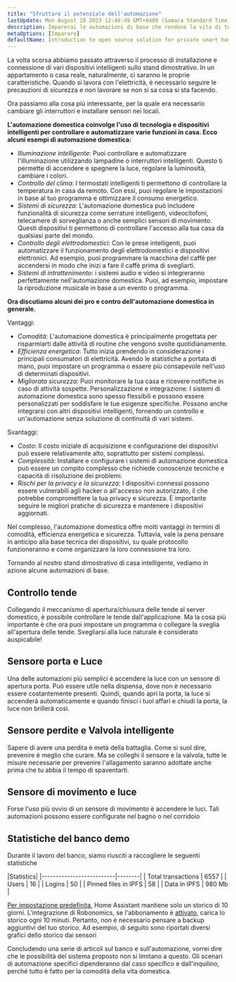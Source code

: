 ```yaml
---
title: "Sfruttare il potenziale dell'automazione"
lastUpdate: Mon August 28 2023 12:46:49 GMT+0400 (Samara Standard Time)
description: Imparerai le automazioni di base che rendono la vita di tutti i giorni più facile sull'esempio di uno stand per la casa intelligente.
metaOptions: [Imparare]
defaultName: Introduction to open source solution for private smart homes
---
```


<RoboAcademyText>La volta scorsa abbiamo passato attraverso il processo di installazione e connessione di vari dispositivi intelligenti sullo stand dimostrativo. In un appartamento o casa reale, naturalmente, ci saranno le proprie caratteristiche. Quando si lavora con l'elettricità, è necessario seguire le precauzioni di sicurezza e non lavorare se non si sa cosa si sta facendo.

Ora passiamo alla cosa più interessante, per la quale era necessario cambiare gli interruttori e installare sensori nei locali.</RoboAcademyText>

**L'automazione domestica coinvolge l'uso di tecnologia e dispositivi intelligenti per controllare e automatizzare varie funzioni in casa. Ecco alcuni esempi di automazione domestica:**

* *Illuminazione intelligente*: Puoi controllare e automatizzare l'illuminazione utilizzando lampadine o interruttori intelligenti. Questo ti permette di accendere e spegnere la luce, regolare la luminosità, cambiare i colori.
* *Controllo del clima*: I termostati intelligenti ti permettono di controllare la temperatura in casa da remoto. Con essi, puoi regolare le impostazioni in base al tuo programma e ottimizzare il consumo energetico.
* *Sistemi di sicurezza*: L'automazione domestica può includere funzionalità di sicurezza come serrature intelligenti, videocitofoni, telecamere di sorveglianza o anche semplici sensori di movimento. Questi dispositivi ti permettono di controllare l'accesso alla tua casa da qualsiasi parte del mondo.
* *Controllo degli elettrodomestici*: Con le prese intelligenti, puoi automatizzare il funzionamento degli elettrodomestici e dispositivi elettronici. Ad esempio, puoi programmare la macchina del caffè per accendersi in modo che inizi a fare il caffè prima di svegliarti.
* *Sistemi di intrattenimento*: i sistemi audio e video si integreranno perfettamente nell'automazione domestica. Puoi, ad esempio, impostare la riproduzione musicale in base a un evento o programma.

**Ora discutiamo alcuni dei pro e contro dell'automazione domestica in generale.**

Vantaggi:

* *Comodità*: L'automazione domestica è principalmente progettata per risparmiarti dalle attività di routine che vengono svolte quotidianamente.
* *Efficienza energetica*: Tutto inizia prendendo in considerazione i principali consumatori di elettricità. Avendo le statistiche a portata di mano, puoi impostare un programma o essere più consapevole nell'uso di determinati dispositivi.
* *Migliorata sicurezza*: Puoi monitorare la tua casa e ricevere notifiche in caso di attività sospette.
Personalizzazione e integrazione: I sistemi di automazione domestica sono spesso flessibili e possono essere personalizzati per soddisfare le tue esigenze specifiche. Possono anche integrarsi con altri dispositivi intelligenti, fornendo un controllo e un'automazione senza soluzione di continuità di vari sistemi.

Svantaggi:

* *Costo*: Il costo iniziale di acquisizione e configurazione dei dispositivi può essere relativamente alto, soprattutto per sistemi complessi.
* *Complessità*: Installare e configurare i sistemi di automazione domestica può essere un compito complesso che richiede conoscenze tecniche e capacità di risoluzione dei problemi.
* *Rischi per la privacy e la sicurezza*: I dispositivi connessi possono essere vulnerabili agli hacker o all'accesso non autorizzato, il che potrebbe compromettere la tua privacy e sicurezza. È importante seguire le migliori pratiche di sicurezza e mantenere i dispositivi aggiornati.

Nel complesso, l'automazione domestica offre molti vantaggi in termini di comodità, efficienza energetica e sicurezza. Tuttavia, vale la pena pensare in anticipo alla base tecnica dei dispositivi, su quale protocollo funzioneranno e come organizzare la loro connessione tra loro.

Tornando al nostro stand dimostrativo di casa intelligente, vediamo in azione alcune automazioni di base.

## Controllo tende

<LessonVideo :videos="[{src: 'https://crustipfs.info/ipfs/QmRMibK3Huppxfhvjk3Hs5NBn4ndFoxHHA2mJn22URnwf4', type: 'webm'}]" cover="smart-home-intro/assembling-smart-home-board-1.png" />

Collegando il meccanismo di apertura/chiusura delle tende al server domestico, è possibile controllare le tende dall'applicazione. Ma la cosa più importante è che ora puoi impostare un programma o collegare la sveglia all'apertura delle tende. Svegliarsi alla luce naturale è considerato auspicabile!

## Sensore porta e Luce

<LessonVideo :videos="[{src: 'https://crustipfs.info/ipfs/QmR1WHAAdmPxSP2neFV8VhqFShbeVaYUsNLQ7n9Exh3JUz', type: 'webm'}]" cover="smart-home-intro/assembling-smart-home-board-1.png" />

Una delle automazioni più semplici è accendere la luce con un sensore di apertura porta. Può essere utile nella dispensa, dove non è necessario essere costantemente presenti. Quindi, quando apri la porta, la luce si accenderà automaticamente e quando finisci i tuoi affari e chiudi la porta, la luce non brillerà così.

## Sensore perdite e Valvola intelligente

<LessonVideo :videos="[{src: 'https://crustipfs.info/ipfs/QmVEdwbE1wagebNybfneGKWpAPp3fyXBNnFRt2vduyMSCP', type: 'webm'}]" cover="smart-home-intro/assembling-smart-home-board-1.png" />

Sapere di avere una perdita è metà della battaglia. Come si suol dire, prevenire è meglio che curare. Ma se colleghi il sensore e la valvola, tutte le misure necessarie per prevenire l'allagamento saranno adottate anche prima che tu abbia il tempo di spaventarti.

## Sensore di movimento e luce

<LessonVideo :videos="[{src: 'https://crustipfs.info/ipfs/QmWMAC3dUvuUg6Zxszoe3aJDatPCaw48QVSyujWyrhKJih', type: 'webm'}]" cover="smart-home-intro/assembling-smart-home-board-1.png" />

Forse l'uso più ovvio di un sensore di movimento è accendere le luci. Tali automazioni possono essere configurate nel bagno o nel corridoio

## Statistiche del banco demo

Durante il lavoro del banco, siamo riusciti a raccogliere le seguenti statistiche

|Statistics|
|--------------------------|--------|
| Total transactions       | 6557   |
| Users                    | 16     |
| Logins                   | 50     |
| Pinned files in IPFS     | 58     |
| Data in IPFS             | 980 Mb |

[Per impostazione predefinita](https://www.home-assistant.io/integrations/recorder/), Home Assistant mantiene solo un storico di 10 giorni. L'integrazione di Robonomics, se l'abbonamento è [attivato](https://dapp.robonomics.network/#/rws-activate), carica lo storico ogni 10 minuti. Pertanto, non è necessario pensare a backup aggiuntivi del tuo storico. Ad esempio, di seguito sono riportati diversi grafici dello storico dai sensori

<LessonImages figure figureCaption="Image 1. Turn on the boiler button" src="smart-home-intro/unleash-boiler.png" alt="Image 1. Turn on the boiler button"/>

<LessonImages figure figureCaption="Image 2. Temperature sensor" src="smart-home-intro/unleash-temperature.png" alt="Image 2. Temperature sensor"/>

<LessonImages figure figureCaption="Image 3. Humidity sensor" src="smart-home-intro/unleash-humidity.png" alt="Image 3. Humidity sensor"/>

Concludendo una serie di articoli sul banco e sull'automazione, vorrei dire che le possibilità del sistema proposto non si limitano a questo. Gli scenari di automazione specifici dipenderanno dal caso specifico e dall'inquilino, perché tutto è fatto per la comodità della vita domestica.
